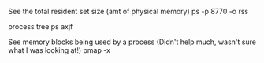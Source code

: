 See the total resident set size (amt of physical memory)
ps -p 8770 -o rss

process tree
ps axjf

See memory blocks being used by a process
(Didn't help much, wasn't sure what I was looking at!)
pmap -x <pid>
